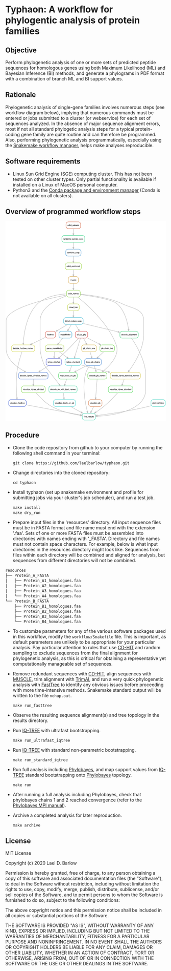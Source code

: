 
# Typhaon: A workflow for phylogentic analysis of protein families


## Objective

Perform phylogenetic analysis of one or more sets of predicted peptide
sequences for homologous genes using both Maximum Likelihood (ML) and Bayesian
Inference (BI) methods, and generate a phylograms in PDF format with a
combination of branch ML and BI support values.


## Rationale

Phylogenetic analysis of single-gene families involves numerous steps (see
workflow diagram below), implying that numerous commands must be entered or
jobs submitted to a cluster (or webservice) for each set of sequences analyzed.
In the absence of major sequence alignment errors, most if not all standard
phylogetic analysis steps for a typical protein-coding gene family are quite
routine and can therefore be programmed. Also, performing phylogenetic analysis
programmatically, especially using the [Snakemake workflow
manager](https://snakemake.readthedocs.io/en/stable/), helps make analyses
reproducible.


## Software requirements

- Linux Sun Grid Engine (SGE) computing cluster. This has not been tested on
  other cluster types. Only partial functionality is available if installed on
  a Linux of MacOS personal computer. 
- Python3 and the [Conda package and environment
  manager](https://docs.conda.io/en/latest/) (Conda is not available on all
  clusters).


## Overview of programmed workflow steps

<p align="center">
<img src="images/workflow_diagram.png" width="800">
</p>


## Procedure 

- Clone the code repository from github to your computer by running the
  following shell command in your terminal:
  ```
  git clone https://github.com/laelbarlow/typhaon.git
  ```

- Change directories into the cloned repository:
  ```
  cd typhaon
  ```

- Install typhaon (set up snakemake environment and profile for submitting jobs
  via your cluster's job scheduler), and run a test job.
  ```
  make install
  make dry_run
  ```

- Prepare input files in the 'resources' directory. All input sequence files
  must be in FASTA format and file name must end with the extension '.faa'.
  Sets of one or more FASTA files must be assembled into directories with names
  ending with '_FASTA'. Directory and file names must not contain space
  characters. For example, below is what input directories in the resources
  directory might look like. Sequences from files within each directory will be
  combined and aligned for analysis, but sequences from different directories
  will not be combined.
```
resources
├── Protein_A_FASTA
│   ├── Protein_A1_homologues.faa
│   ├── Protein_A2_homologues.faa
│   ├── Protein_A3_homologues.faa
│   └── Protein_A4_homologues.faa
└── Protein_B_FASTA
    ├── Protein_B1_homologues.faa
    ├── Protein_B2_homologues.faa
    ├── Protein_B3_homologues.faa
    └── Protein_B4_homologues.faa
```

- To customize parameters for any of the various software packages used in this
  workflow, modify the `workflow/Snakefile` file. This is important, as default
  parameters are unlikely to be appropriate for your particular analysis. Pay
  particular attention to rules that use
  [CD-HIT](http://www.bioinformatics.org/cd-hit/cd-hit-user-guide.pdf) and
  random sampling to exclude sequences from the final alignment for
  phylogenetic analysis, as this is critical for obtaining a representative yet
  computationally manageable set of sequences.

- Remove redundant sequences with
  [CD-HIT](http://www.bioinformatics.org/cd-hit/cd-hit-user-guide.pdf), align
  sequences with [MUSCLE](http://www.drive5.com/muscle/muscle.html), trim
  alignment with [TrimAl](http://trimal.cgenomics.org/), and run a very quick
  phylogenetic analysis with [FastTree](http://microbesonline.org/fasttree/) to
  identify any obvious issues before proceeding with more time-intensive
  methods. Snakemake standard output will be written to the file `nohup.out`.
  ```
  make run_fasttree
  ```

- Observe the resulting sequence alignment(s) and tree topology in the results
  directory.

- Run [IQ-TREE](http://www.iqtree.org/doc/) with ultrafast bootstrapping.
  ```
  make run_ultrafast_iqtree
  ```

- Run [IQ-TREE](http://www.iqtree.org/doc/) with standard non-parametric bootstrapping.
  ```
  make run_standard_iqtree
  ```

- Run full analysis including
  [Phylobayes](https://github.com/bayesiancook/pbmpi), and map support values
  from [IQ-TREE](http://www.iqtree.org/doc/) standard bootstrapping onto
  [Phylobayes](https://github.com/bayesiancook/pbmpi) topology. 
  ```
  make run
  ```

- After running a full analysis including Phylobayes, check that phylobayes
  chains 1 and 2 reached convergence (refer to the [Phylobayes MPI
  manual](https://github.com/bayesiancook/pbmpi)).

- Archive a completed analysis for later reproduction.
  ```
  make archive
  ```


## License

MIT License

Copyright (c) 2020 Lael D. Barlow

Permission is hereby granted, free of charge, to any person obtaining a copy
of this software and associated documentation files (the "Software"), to deal
in the Software without restriction, including without limitation the rights
to use, copy, modify, merge, publish, distribute, sublicense, and/or sell
copies of the Software, and to permit persons to whom the Software is
furnished to do so, subject to the following conditions:

The above copyright notice and this permission notice shall be included in all
copies or substantial portions of the Software.

THE SOFTWARE IS PROVIDED "AS IS", WITHOUT WARRANTY OF ANY KIND, EXPRESS OR
IMPLIED, INCLUDING BUT NOT LIMITED TO THE WARRANTIES OF MERCHANTABILITY,
FITNESS FOR A PARTICULAR PURPOSE AND NONINFRINGEMENT. IN NO EVENT SHALL THE
AUTHORS OR COPYRIGHT HOLDERS BE LIABLE FOR ANY CLAIM, DAMAGES OR OTHER
LIABILITY, WHETHER IN AN ACTION OF CONTRACT, TORT OR OTHERWISE, ARISING FROM,
OUT OF OR IN CONNECTION WITH THE SOFTWARE OR THE USE OR OTHER DEALINGS IN THE
SOFTWARE.







